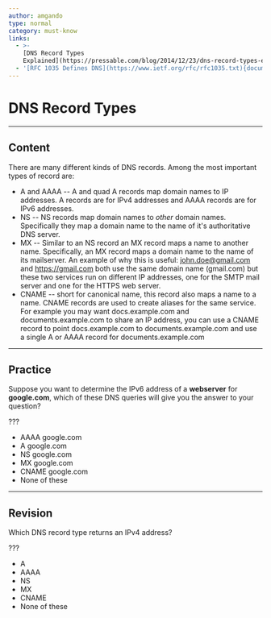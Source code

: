 ```yaml
---
author: amgando
type: normal
category: must-know
links:
  - >-
    [DNS Record Types
    Explained](https://pressable.com/blog/2014/12/23/dns-record-types-explained/){article}
  - '[RFC 1035 Defines DNS](https://www.ietf.org/rfc/rfc1035.txt){documentation}'
---
```


# DNS Record Types


---

## Content

There are many different kinds of DNS records. Among the most important types of record are:

- A and AAAA -- A and quad A records map domain names to IP addresses. A records are for IPv4 addresses and AAAA records are for IPv6 addresses.
- NS -- NS records map domain names to *other* domain names. Specifically they map a domain name to the name of it's authoritative DNS server.
- MX -- Similar to an NS record an MX record maps a name to another name. Specifically, an MX record maps a domain name to the name of its mailserver. An example of why this is useful: [john.doe@gmail.com](mailto:john.doe@gmail.com) and <https://gmail.com> both use the same domain name (gmail.com) but these two services run on different IP addresses, one for the SMTP mail server and one for the HTTPS web server.
- CNAME -- short for canonical name, this record also maps a name to a name. CNAME records are used to create aliases for the same service. For example you may want docs.example.com and documents.example.com to share an IP address, you can use a CNAME record to point docs.example.com to documents.example.com and use a single A or AAAA record for documents.example.com


---

## Practice

Suppose you want to determine the IPv6 address of a **webserver** for **google.com**, which of these DNS queries will give you the answer to your question?

???

- AAAA google.com
- A google.com
- NS google.com
- MX google.com
- CNAME google.com
- None of these


---

## Revision

Which DNS record type returns an IPv4 address?

???

- A
- AAAA
- NS
- MX
- CNAME
- None of these
